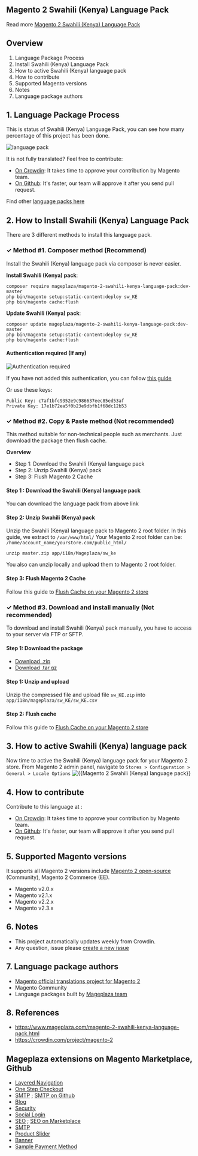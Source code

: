 ## Magento 2 Swahili (Kenya) Language Pack



Read more [Magento 2 Swahili (Kenya) Language Pack](https://www.mageplaza.com/magento-2-swahili-kenya-language-pack.html)


## Overview

1. Language Package Process
2. Install Swahili (Kenya) Language Pack
3. How to active Swahili (Kenya) language pack
4. How to contribute
5. Supported Magento versions
6. Notes
7. Language package authors

## 1. Language Package Process

This is status of Swahili (Kenya) Language Pack, you can see how many percentage of this project has been done.

![language pack](http://progressed.io/bar/0?title=translated)

It is not fully translated? Feel free to contribute:
- [On Crowdin](https://crowdin.com/project/magento-2): It takes time to approve your contribution by Magento team.
- [On Github](https://github.com/mageplaza/magento-2-swahili-kenya-language-pack/blob/master/HOW-TO-CONTRIBUTE.md): It's faster, our team will approve it after you send pull request.


Find other [language packs here](https://www.mageplaza.com/kb/magento-2-language-pack/)

## 2. How to Install Swahili (Kenya) Language Pack

There are 3 different methods to install this language pack.

### ✓ Method #1. Composer method (Recommend)
Install the Swahili (Kenya) language pack via composer is never easier.

**Install Swahili (Kenya) pack**:

```
composer require mageplaza/magento-2-swahili-kenya-language-pack:dev-master
php bin/magento setup:static-content:deploy sw_KE
php bin/magento cache:flush

```


**Update  Swahili (Kenya) pack**:

```
composer update mageplaza/magento-2-swahili-kenya-language-pack:dev-master
php bin/magento setup:static-content:deploy sw_KE
php bin/magento cache:flush

```

#### Authentication required (If any)

![Authentication required](https://cdn.mageplaza.com/media/general/dmryiPk.png)

If you have not added this authentication, you can follow [this guide](http://devdocs.magento.com/guides/v2.0/install-gde/prereq/connect-auth.html)

Or use these keys:

```
Public Key: c7af1bfc9352e9c986637eec85ed53af
Private Key: 17e1b72ea5f0b23e9dbfb1f68dc12b53
```



### ✓ Method #2. Copy & Paste method (Not recommended)

This method suitable for non-technical people such as merchants. Just download the package then flush cache.

**Overview**

- Step 1: Download the Swahili (Kenya) language pack
- Step 2: Unzip Swahili (Kenya) pack
- Step 3: Flush Magento 2 Cache

#### Step 1 : Download the Swahili (Kenya) language pack

You can download the language pack from above link

#### Step 2: Unzip Swahili (Kenya) pack

Unzip the Swahili (Kenya) language pack to Magento 2 root folder. In this guide, we extract to `/var/www/html/`
Your Magento 2 root folder can be: `/home/account_name/yourstore.com/public_html/`

```
unzip master.zip app/i18n/Mageplaza/sw_ke
```

You also can unzip locally and upload them to Magento 2 root folder.

#### Step 3: Flush Magento 2 Cache

Follow this guide to [Flush Cache on your Magento 2 store](https://www.mageplaza.com/kb/how-flush-enable-disable-cache.html)


### ✓ Method #3. Download and install manually (Not recommended)

To download and install Swahili (Kenya) pack manually, you have to access to your server via FTP or SFTP.

#### Step 1: Download the package

- [Download .zip](https://github.com/mageplaza/magento-2-swahili-kenya-language-pack/archive/master.zip)
- [Download .tar.gz](https://github.com/mageplaza/magento-2-swahili-kenya-language-pack/tarball/master)

#### Step 1: Unzip and upload

Unzip the compressed file and upload file `sw_KE.zip` into `app/i18n/mageplaza/sw_KE/sw_KE.csv`

#### Step 2: Flush cache

Follow this guide to [Flush Cache on your Magento 2 store](https://www.mageplaza.com/kb/how-flush-enable-disable-cache.html)


## 3. How to active Swahili (Kenya) language pack 

Now time to active the Swahili (Kenya) language pack for your Magento 2 store. From Magento 2 admin panel, navigate to `Stores > Configuration > General > Locale Options`
![{{Magento 2 Swahili (Kenya) language pack}}](https://cdn.mageplaza.com/media/general/aPSUA0l.png)


## 4. How to contribute

Contribute to this language at :
- [On Crowdin](https://crowdin.com/project/magento-2): It takes time to approve your contribution by Magento team.
- [On Github](https://github.com/mageplaza/magento-2-swahili-kenya-language-pack/blob/master/HOW-TO-CONTRIBUTE.md): It's faster, our team will approve it after you send pull request.


## 5. Supported Magento versions

It supports all Magento 2 versions include [Magento 2 open-source](https://www.mageplaza.com/download-magento/) (Community), Magento 2 Commerce (EE).


- Magento v2.0.x
- Magento v2.1.x
- Magento v2.2.x
- Magento v2.3.x



## 6. Notes 

- This project automatically updates weekly from Crowdin.
- Any question, issue please [create a new issue](https://github.com/mageplaza/magento-2-swahili-kenya-language-pack/issues/new)

## 7. Language package authors

- [Magento official translations project for Magento 2](https://crowdin.com/project/magento-2)
- Magento Community
- Language packages built by [Mageplaza team](https://www.mageplaza.com/)


## 8. References 

- https://www.mageplaza.com/magento-2-swahili-kenya-language-pack.html
- https://crowdin.com/project/magento-2



## Mageplaza extensions on Magento Marketplace, Github


- [Layered Navigation](https://marketplace.magento.com/mageplaza-layered-navigation-m2.html)
- [One Step Checkout](https://marketplace.magento.com/mageplaza-magento-2-one-step-checkout-extension.html)
- [SMTP](https://marketplace.magento.com/mageplaza-module-smtp.html) ; [SMTP on Github](https://github.com/mageplaza/magento-2-smtp)
- [Blog](https://github.com/mageplaza/magento-2-blog)
- [Security](https://marketplace.magento.com/mageplaza-module-security.html)
- [Social Login](https://github.com/mageplaza/magento-2-social-login)
- [SEO](https://github.com/mageplaza/magento-2-seo) ; [SEO on Marketplace](https://marketplace.magento.com/mageplaza-magento-2-seo-extension.html)
- [SMTP](https://github.com/mageplaza/magento-2-smtp)
- [Product Slider](https://github.com/mageplaza/magento-2-product-slider)
- [Banner](https://github.com/mageplaza/magento-2-banner-slider)
- [Sample Payment Method](https://github.com/mageplaza/magento-2-sample-payment-method)



